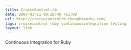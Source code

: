 ```yaml
---
title: CruiseControl.rb
date: 2007-03-11 00:28:40 +11:00
url: http://cruisecontrolrb.thoughtworks.com/
tags: cruisecontrol ruby continuousintegration testing
layout: link
---
```

Continuous Integration for Ruby
